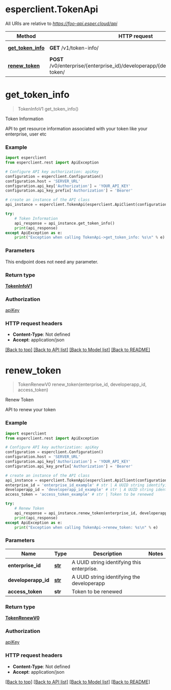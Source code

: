 # esperclient.TokenApi

All URIs are relative to *https://foo-api.esper.cloud/api*

Method | HTTP request | Description
------------- | ------------- | -------------
[**get_token_info**](TokenApi.md#get_token_info) | **GET** /v1/token-info/ | Token Information
[**renew_token**](TokenApi.md#renew_token) | **POST** /v0/enterprise/{enterprise_id}/developerapp/{developerapp_id}/renew-token/ | Renew Token


# **get_token_info**
> TokenInfoV1 get_token_info()

Token Information

API to get resource information associated with your token like your enterprise, user etc

### Example
```python
import esperclient
from esperclient.rest import ApiException

# Configure API key authorization: apiKey
configuration = esperclient.Configuration()
configuration.host = 'SERVER_URL'
configuration.api_key['Authorization'] = 'YOUR_API_KEY'
configuration.api_key_prefix['Authorization'] = 'Bearer'

# create an instance of the API class
api_instance = esperclient.TokenApi(esperclient.ApiClient(configuration))

try:
    # Token Information
    api_response = api_instance.get_token_info()
    print(api_response)
except ApiException as e:
    print("Exception when calling TokenApi->get_token_info: %s\n" % e)
```

### Parameters
This endpoint does not need any parameter.

### Return type

[**TokenInfoV1**](TokenInfoV1.md)

### Authorization

[apiKey](../README.md#apiKey)

### HTTP request headers

 - **Content-Type**: Not defined
 - **Accept**: application/json

[[Back to top]](#) [[Back to API list]](../README.md#documentation-for-api-endpoints) [[Back to Model list]](../README.md#documentation-for-models) [[Back to README]](../README.md)

# **renew_token**
> TokenRenewV0 renew_token(enterprise_id, developerapp_id, access_token)

Renew Token

API to renew your token

### Example
```python
import esperclient
from esperclient.rest import ApiException

# Configure API key authorization: apiKey
configuration = esperclient.Configuration()
configuration.host = 'SERVER_URL'
configuration.api_key['Authorization'] = 'YOUR_API_KEY'
configuration.api_key_prefix['Authorization'] = 'Bearer'

# create an instance of the API class
api_instance = esperclient.TokenApi(esperclient.ApiClient(configuration))
enterprise_id = 'enterprise_id_example' # str | A UUID string identifying this enterprise.
developerapp_id = 'developerapp_id_example' # str | A UUID string identifying the developerapp
access_token = 'access_token_example' # str | Token to be renewed

try:
    # Renew Token
    api_response = api_instance.renew_token(enterprise_id, developerapp_id, access_token)
    print(api_response)
except ApiException as e:
    print("Exception when calling TokenApi->renew_token: %s\n" % e)
```

### Parameters

Name | Type | Description  | Notes
------------- | ------------- | ------------- | -------------
 **enterprise_id** | [**str**](.md)| A UUID string identifying this enterprise. | 
 **developerapp_id** | [**str**](.md)| A UUID string identifying the developerapp | 
 **access_token** | **str**| Token to be renewed | 

### Return type

[**TokenRenewV0**](TokenRenewV0.md)

### Authorization

[apiKey](../README.md#apiKey)

### HTTP request headers

 - **Content-Type**: Not defined
 - **Accept**: application/json

[[Back to top]](#) [[Back to API list]](../README.md#documentation-for-api-endpoints) [[Back to Model list]](../README.md#documentation-for-models) [[Back to README]](../README.md)

